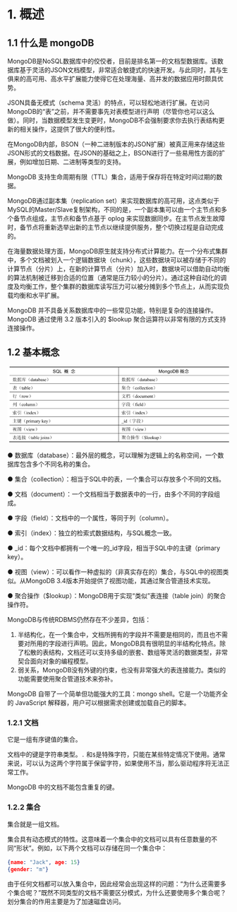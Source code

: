 # 1. 概述

## 1.1 什么是 mongoDB 

MongoDB是NoSQL数据库中的佼佼者，目前是排名第一的文档型数据库。该数据库基于灵活的JSON文档模型，非常适合敏捷式的快速开发。与此同时，其与生俱来的高可用、高水平扩展能力使得它在处理海量、高并发的数据应用时颇具优势。

JSON具备无模式（schema 灵活）的特点，可以轻松地进行扩展。在访问MongoDB的“表”之前，并不需要事先对表模型进行声明（尽管你也可以这么做）。同时，当数据模型发生变更时，MongoDB不会强制要求你去执行表结构更新的相关操作，这提供了很大的便利性。

在MongoDB内部，BSON（一种二进制版本的JSON扩展）被真正用来存储这些JSON形式的文档数据。在JSON的基础之上，BSON进行了一些易用性方面的扩展，例如增加日期、二进制等类型的支持。

MongoDB 支持生命周期有限（TTL）集合，适用于保存将在特定时间过期的数据。

MongoDB通过副本集（replication set）来实现数据库的高可用，这点类似于MySQL的Master/Slave复制架构，不同的是，一个副本集可以由一个主节点和多个备节点组成，主节点和备节点基于 oplog 来实现数据同步。在主节点发生故障时，备节点将重新选举出新的主节点以继续提供服务，整个切换过程是自动完成的。

在海量数据处理方面，MongoDB原生就支持分布式计算能力。在一个分布式集群中，多个文档被划入一个逻辑数据块（chunk），这些数据块可以被存储于不同的计算节点（分片）上，在新的计算节点（分片）加入时，数据块可以借助自动均衡的算法机制被迁移到合适的位置（通常是压力较小的分片）。通过这种自动化的调度及均衡工作，整个集群的数据库读写压力可以被分摊到多个节点上，从而实现负载均衡和水平扩展。

MongoDB 并不具备关系数据库中的一些常见功能，特别是复杂的连接操作。MongoDB 通过使用 3.2 版本引入的 $lookup 聚合运算符以非常有限的方式支持连接操作。

## 1.2 基本概念

![](mongoDB.assets/epub_38209697_7.jpg)

● 数据库（database）：最外层的概念，可以理解为逻辑上的名称空间，一个数据库包含多个不同名称的集合。

● 集合（collection）：相当于SQL中的表，一个集合可以存放多个不同的文档。

● 文档（document）：一个文档相当于数据表中的一行，由多个不同的字段组成。

● 字段（field）：文档中的一个属性，等同于列（column）。

● 索引（index）：独立的检索式数据结构，与SQL概念一致。

● _id：每个文档中都拥有一个唯一的_id字段，相当于SQL中的主键（primary key）。

● 视图（view）：可以看作一种虚拟的（非真实存在的）集合，与SQL中的视图类似。从MongoDB 3.4版本开始提供了视图功能，其通过聚合管道技术实现。

● 聚合操作（$lookup）：MongoDB用于实现“类似”表连接（table join）的聚合操作符。

MongoDB与传统RDBMS仍然存在不少差异，包括：

1. 半结构化，在一个集合中，文档所拥有的字段并不需要是相同的，而且也不需要对所用的字段进行声明。因此，MongoDB具有很明显的半结构化特点。除了松散的表结构，文档还可以支持多级的嵌套、数组等灵活的数据类型，非常契合面向对象的编程模型。
2. 弱关系，MongoDB没有外键的约束，也没有非常强大的表连接能力。类似的功能需要使用聚合管道技术来弥补。

MongoDB 自带了一个简单但功能强大的工具：mongo shell。它是一个功能齐全的 JavaScript 解释器，用户可以根据需求创建或加载自己的脚本。

### 1.2.1 文档

它是一组有序键值的集合。

文档中的键是字符串类型。`.` 和`$`是特殊字符，只能在某些特定情况下使用。通常来说，可以认为这两个字符属于保留字符，如果使用不当，那么驱动程序将无法正常工作。

MongoDB 中的文档不能包含重复的键。

### 1.2.2 集合

集合就是一组文档。

集合具有动态模式的特性。这意味着一个集合中的文档可以具有任意数量的不同“形状”。例如，以下两个文档可以存储在同一个集合中：

```json
{name: "Jack", age: 15}
{gender: "m"}
```

由于任何文档都可以放入集合中，因此经常会出现这样的问题：“为什么还需要多个集合呢？”既然不同类型的文档不需要区分模式，为什么还要使用多个集合呢？划分集合的作用主要是为了加速磁盘访问。